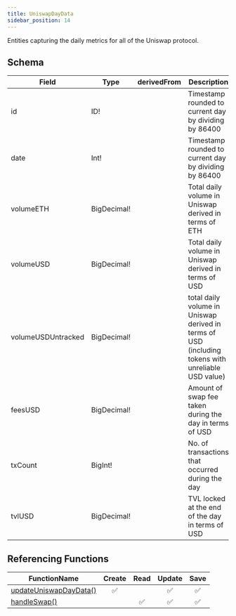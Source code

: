 ```yaml
---
title: UniswapDayData
sidebar_position: 14
---
```


Entities capturing the daily metrics for all of the Uniswap protocol.

## Schema
|Field|Type|derivedFrom|Description|
|-|-|-|-|
|id | ID! | | Timestamp rounded to current day by dividing by 86400 |
|date | Int! | | Timestamp rounded to current day by dividing by 86400 |
|volumeETH | BigDecimal! | | Total daily volume in Uniswap derived in terms of ETH |
|volumeUSD | BigDecimal! | | Total daily volume in Uniswap derived in terms of USD |
|volumeUSDUntracked | BigDecimal! | | total daily volume in Uniswap derived in terms of USD (including tokens with unreliable USD value) |
|feesUSD | BigDecimal! | | Amount of swap fee taken during the day in terms of USD |
|txCount | BigInt! | | No. of transactions that occurred during the day |
|tvlUSD | BigDecimal! | | TVL locked at the end of the day in terms of USD |

## Referencing Functions

|FunctionName|Create|Read|Update|Save|
|-|-|-|-|-|
|[updateUniswapDayData()](../functions-n-handlers/utils/intervalUpdates.ts#updateuniswapdaydata)|<center>:white_check_mark:</center>||<center>:white_check_mark:</center>|<center>:white_check_mark:</center>|
|[handleSwap()](../functions-n-handlers/mappings/core.ts#handleswap)||<center>:white_check_mark:</center>|<center>:white_check_mark:</center>|<center>:white_check_mark:</center>|